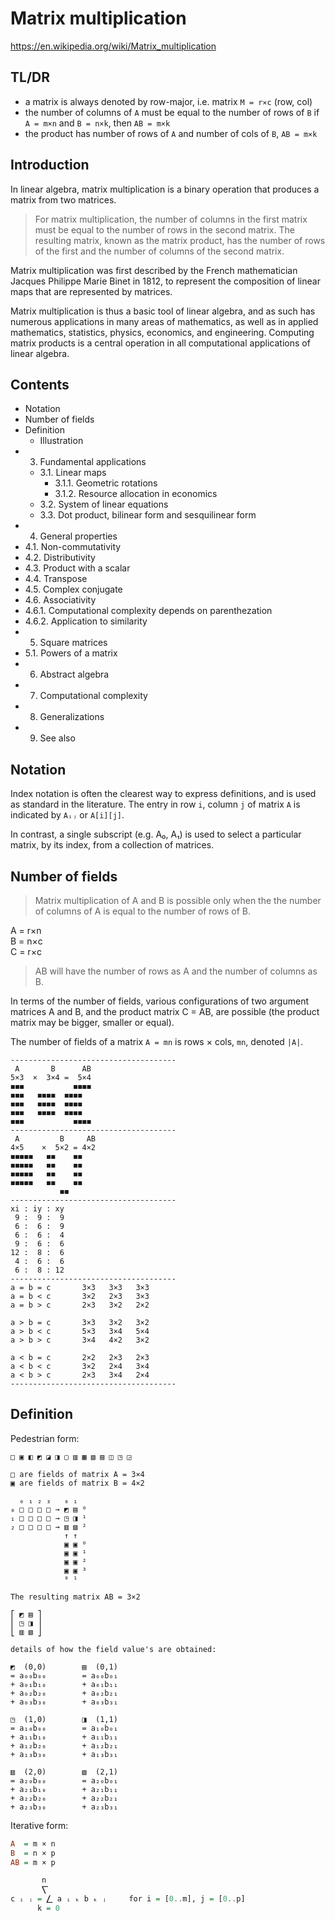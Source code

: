# Matrix multiplication

https://en.wikipedia.org/wiki/Matrix_multiplication

## TL/DR

- a matrix is always denoted by row-major, i.e. matrix `M = r⨯c` (row, col)
- the number of columns of `A` must be equal to the number of rows of `B`
  if `A = m×n` and `B = n×k`, then `AB = m×k`
- the product has number of rows of `A` and number of cols of `B`, `AB = m×k`

## Introduction

In linear algebra, matrix multiplication is a binary operation that produces a matrix from two matrices.

>For matrix multiplication, the number of columns in the first matrix must be equal to the number of rows in the second matrix. The resulting matrix, known as the matrix product, has the number of rows of the first and the number of columns of the second matrix.

Matrix multiplication was first described by the French mathematician Jacques Philippe Marie Binet in 1812, to represent the composition of linear maps that are represented by matrices.

Matrix multiplication is thus a basic tool of linear algebra, and as such has numerous applications in many areas of mathematics, as well as in applied mathematics, statistics, physics, economics, and engineering. Computing matrix products is a central operation in all computational applications of linear algebra.

## Contents

- Notation
- Number of fields
- Definition
  - Illustration
- 3. Fundamental applications
  - 3.1. Linear maps
    - 3.1.1. Geometric rotations
    - 3.1.2. Resource allocation in economics
  - 3.2. System of linear equations
  - 3.3. Dot product, bilinear form and sesquilinear form
- 4. General properties
- 4.1. Non-commutativity
- 4.2. Distributivity
- 4.3. Product with a scalar
- 4.4. Transpose
- 4.5. Complex conjugate
- 4.6. Associativity
- 4.6.1. Computational complexity depends on parenthezation
- 4.6.2. Application to similarity
- 5. Square matrices
- 5.1. Powers of a matrix
- 6. Abstract algebra
- 7. Computational complexity
- 8. Generalizations
- 9. See also

## Notation

Index notation is often the clearest way to express definitions, and is used as standard in the literature. The entry in row `i`, column `j` of matrix `A` is indicated by `Aᵢⱼ` or `A[i][j]`.

In contrast, a single subscript (e.g. A₀, A₁) is used to select a particular matrix, by its index, from a collection of matrices.

## Number of fields

>Matrix multiplication of A and B is possible only when the the number of columns of A is equal to the number of rows of B.

A = r×n   
B = n×c   
C = r×c

>AB will have the number of rows as A and the number of columns as B.

In terms of the number of fields, various configurations of two argument matrices A and B, and the product matrix C = AB, are possible (the product matrix may be bigger, smaller or equal).

The number of fields of a matrix `A = mn` is rows × cols, `mn`, denoted `|A|`.

```
-------------------------------------
 A       B      AB
5×3  ×  3×4 =  5×4
◼◼◼           ◼◼◼◼
◼◼◼   ◼◼◼◼  ◼◼◼◼
◼◼◼   ◼◼◼◼  ◼◼◼◼
◼◼◼   ◼◼◼◼  ◼◼◼◼
◼◼◼           ◼◼◼◼
-------------------------------------
 A         B     AB
4×5    ×  5×2 = 4×2
◼◼◼◼◼   ◼◼    ◼◼
◼◼◼◼◼   ◼◼    ◼◼
◼◼◼◼◼   ◼◼    ◼◼
◼◼◼◼◼   ◼◼    ◼◼
           ◼◼
-------------------------------------
xi : iy : xy
 9 :  9 :  9
 6 :  6 :  9
 6 :  6 :  4
 9 :  6 :  6
12 :  8 :  6
 4 :  6 :  6
 6 :  8 : 12
-------------------------------------
a = b = c       3×3   3×3   3×3
a = b < c       3×2   2×3   3×3
a = b > c       2×3   3×2   2×2

a > b = c       3×3   3×2   3×2
a > b < c       5×3   3×4   5×4
a > b > c       3×4   4×2   3×2

a < b = c       2×2   2×3   2×3
a < b < c       3×2   2×4   3×4
a < b > c       2×3   3×4   2×4
-------------------------------------
```

## Definition

Pedestrian form:

```
□ ▣ ◧ ◩ ◪ ◨ ▢ ▥ ▦ ▧ ▤ ◫ ◳ ◲

□ are fields of matrix A = 3×4
▣ are fields of matrix B = 4×2

  ₀ ₁ ₂ ₃   ₀ ₁
₀ □ □ □ □ → ◩ ▤ ⁰
₁ □ □ □ □ → ◳ ◨ ¹
₂ □ □ □ □ → ▥ ▧ ²
            ↑ ↑
            ▣ ▣ ⁰
            ▣ ▣ ¹
            ▣ ▣ ²
            ▣ ▣ ³
            ⁰ ¹

The resulting matrix AB = 3×2

⎡ ◩ ▤ ⎤
⎢ ◳ ◨ ⎥
⎣ ▥ ▧ ⎦

details of how the field value's are obtained:

◩  (0,0)        ▤  (0,1)
= a₀₀b₀₀        = a₀₀b₀₁
+ a₀₁b₁₀        + a₀₁b₁₁
+ a₀₂b₂₀        + a₀₂b₂₁
+ a₀₃b₃₀        + a₀₃b₃₁

◳  (1,0)        ◨  (1,1)
= a₁₀b₀₀        = a₁₀b₀₁
+ a₁₁b₁₀        + a₁₁b₁₁
+ a₁₂b₂₀        + a₁₂b₂₁
+ a₁₃b₃₀        + a₁₃b₃₁

▥  (2,0)        ▧  (2,1)
= a₂₀b₀₀        = a₂₀b₀₁
+ a₂₁b₁₀        + a₂₁b₁₁
+ a₂₂b₂₀        + a₂₂b₂₁
+ a₂₃b₃₀        + a₂₃b₃₁
```

Iterative form:

```hs
A  = m × n
B  = n × p
AB = m × p

       n
       ⎲
c ᵢ ⱼ = ⎳ a ᵢ ₖ b ₖ ⱼ     for i = [0..m], j = [0..p]
      k = 0
```
